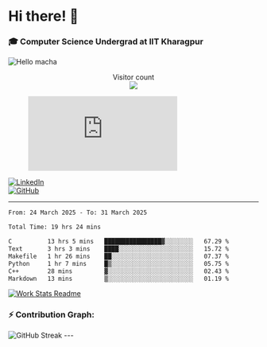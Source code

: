 # Hi there! 👋

### 🎓 Computer Science Undergrad at IIT Kharagpur

<img src="https://raw.githubusercontent.com/sagar-viradiya/sagar-viradiya/master/resources/banner.png" alt="Hello macha">

<p align="center"> 
  Visitor count<br>
  <img src="https://profile-counter.glitch.me/sesiii/count.svg" />
</p>

<figure><embed src="https://wakatime.com/share/@81d5e6c4-c575-43e6-9a9e-85ed25517f53/42cf003a-18dd-42ef-bded-df01146821f2.svg"></embed></figure>

[![LinkedIn](https://img.shields.io/badge/LinkedIn-0077B5?style=for-the-badge&logo=linkedin&logoColor=white)](https://www.linkedin.com/in/sesidadi)  
[![GitHub](https://img.shields.io/badge/GitHub-181717?style=for-the-badge&logo=github&logoColor=white)](https://github.com/sesiii)

---
<!--START_SECTION:waka-->

```txt
From: 24 March 2025 - To: 31 March 2025

Total Time: 19 hrs 24 mins

C          13 hrs 5 mins   ████████████████▓░░░░░░░░   67.29 %
Text       3 hrs 3 mins    ████░░░░░░░░░░░░░░░░░░░░░   15.72 %
Makefile   1 hr 26 mins    ██░░░░░░░░░░░░░░░░░░░░░░░   07.37 %
Python     1 hr 7 mins     █▒░░░░░░░░░░░░░░░░░░░░░░░   05.75 %
C++        28 mins         ▓░░░░░░░░░░░░░░░░░░░░░░░░   02.43 %
Markdown   13 mins         ▒░░░░░░░░░░░░░░░░░░░░░░░░   01.19 %
```

<!--END_SECTION:waka-->


[![Work Stats Readme](https://github.com/sesiii/sesiii/actions/workflows/main.yml/badge.svg)](https://github.com/sesiii/sesiii/actions/workflows/main.yml)

### ⚡ Contribution Graph:

<img src="https://streak-stats.demolab.com/?user=sesiii&theme=radical" alt="GitHub Streak" />
---
